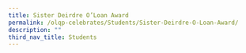 ```yaml
---
title: Sister Deirdre O’Loan Award
permalink: /olqp-celebrates/Students/Sister-Deirdre-O-Loan-Award/
description: ""
third_nav_title: Students
---
```

